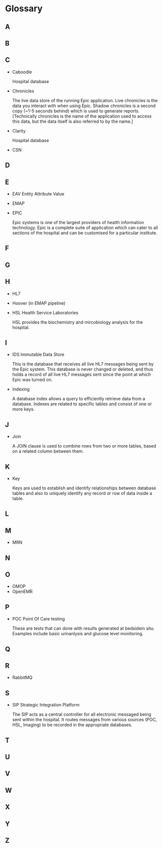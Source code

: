 # Glossary

## A

## B

## C

- Caboodle

	Hospital database
- Chronicles

	The live data store of the running Epic application. Live chronicles is the data you interact with when using Epic. Shadow chronicles is a second copy (~1-5 seconds behind) which is used to generate reports. [Technically chronicles is the name of the application used to access this data, but the data itself is also referred to by the name.]
- Clarity

	Hospital database
- CSN 

## D

## E

- EAV Entity Attribute Value
- EMAP
- EPIC

	Epic systems is one of the largest providers of health information technology. Epic is a complete suite of application which can cater to all sections of the hospital and can be customised for a particular institute.

## F

## G

## H

- HL7
- Hoover (in EMAP pipeline)

- HSL Health Service Laboratories

	HSL provides the biochemistry and mircobiology analysis for the hospital.

## I

- IDS Immutable Data Store

	This is the database that receives all live HL7 messages being sent by the Epic system. This database is never changed or deleted, and thus holds a record of all live HL7 messages sent since the point at which Epic was turned on.
- Indexing

	A database index allows a query to efficiently retrieve data from a database.  Indexes are related to specific tables and consist of one or more keys.

	

## J

- Join

	A JOIN clause is used to combine rows from two or more tables, based on a related column between them.




## K

- Key

	Keys are used to establish and identify relationships between database tables and also to uniquely identify any record or row of data inside a table.

## L

## M

- MRN

## N

## O

- OMOP
- OpenEMR

## P

- POC Point Of Care testing

     These are tests that can done with results generated at bedsidein situ. Examples include basic urinanlysis and glucose level monitoring. 

## Q

## R

- RabbitMQ

## S

- SIP Strategic Integration Platform
	
	The SIP acts as a central controller for all electronic messaged being sent within the hospital. It routes messages from various sources (POC, HSL, Imaging) to be recorded in the appropriate databases. 

## T

## U

## V

## W

## X

## Y

## Z

